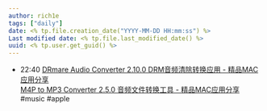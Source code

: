 ```yaml
---
author: rich1e
tags: ["daily"]
date: <% tp.file.creation_date("YYYY-MM-DD HH:mm:ss") %>
Last modified date: <% tp.file.last_modified_date() %>
uuid: <% tp.user.get_guid() %>
---
```


- 22:40 [DRmare Audio Converter 2.10.0 DRM音频清除转换应用 - 精品MAC应用分享](https://xclient.info/s/drmare-audio-converter.html#versions)<br>[M4P to MP3 Converter 2.5.0 音频文件转换工具 - 精品MAC应用分享](https://xclient.info/s/m4p-to-mp3-converter.html#versions)<br>#music #apple